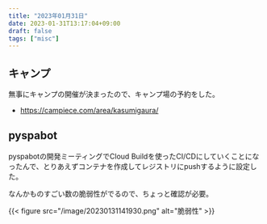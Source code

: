 ```yaml
---
title: "2023年01月31日"
date: 2023-01-31T13:17:04+09:00
draft: false
tags: ["misc"]
---
```


## キャンプ

無事にキャンプの開催が決まったので、キャンプ場の予約をした。

* <https://campiece.com/area/kasumigaura/>

## pyspabot

pyspabotの開発ミーティングでCloud Buildを使ったCI/CDにしていくことになったんで、とりあえずコンテナを作成してレジストリにpushするように設定した。

なんかものすごい数の脆弱性がでるので、ちょっと確認が必要。

{{< figure src="/image/20230131141930.png" alt="脆弱性" >}}
